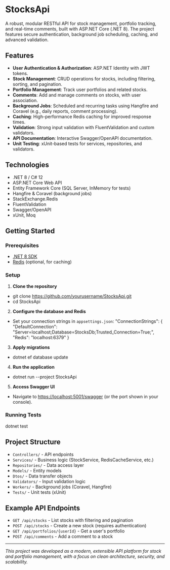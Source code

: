 # StocksApi

A robust, modular RESTful API for stock management, portfolio tracking, and real-time comments, built with ASP.NET Core (.NET 8). The project features secure authentication, background job scheduling, caching, and advanced validation.

## Features

- **User Authentication & Authorization**: ASP.NET Identity with JWT tokens.
- **Stock Management**: CRUD operations for stocks, including filtering, sorting, and pagination.
- **Portfolio Management**: Track user portfolios and related stocks.
- **Comments**: Add and manage comments on stocks, with user association.
- **Background Jobs**: Scheduled and recurring tasks using Hangfire and Coravel (e.g., daily reports, comment processing).
- **Caching**: High-performance Redis caching for improved response times.
- **Validation**: Strong input validation with FluentValidation and custom validators.
- **API Documentation**: Interactive Swagger/OpenAPI documentation.
- **Unit Testing**: xUnit-based tests for services, repositories, and validators.

## Technologies

- .NET 8 / C# 12
- ASP.NET Core Web API
- Entity Framework Core (SQL Server, InMemory for tests)
- Hangfire & Coravel (background jobs)
- StackExchange.Redis
- FluentValidation
- Swagger/OpenAPI
- xUnit, Moq

## Getting Started

### Prerequisites

- [.NET 8 SDK](https://dotnet.microsoft.com/download)
- [Redis](https://redis.io/download) (optional, for caching)

### Setup

1. **Clone the repository**
  - git clone https://github.com/yourusername/StocksApi.git
  - cd StocksApi

2. **Configure the database and Redis**
  - Set your connection strings in `appsettings.json`:
    "ConnectionStrings": {
    "DefaultConnection": "Server=localhost;Database=StocksDb;Trusted_Connection=True;",
    "Redis": "localhost:6379"
  }

3. **Apply migrations**
  - dotnet ef database update  

4. **Run the application**
  - dotnet run --project StocksApi


5. **Access Swagger UI**
  - Navigate to [https://localhost:5001/swagger](https://localhost:5001/swagger) (or the port shown in your console).

### Running Tests
dotnet test

## Project Structure

- `Controllers/` - API endpoints
- `Services/` - Business logic (StockService, RedisCacheService, etc.)
- `Repositories/` - Data access layer
- `Models/` - Entity models
- `Dtos/` - Data transfer objects
- `Validators/` - Input validation logic
- `Workers/` - Background jobs (Coravel, Hangfire)
- `Tests/` - Unit tests (xUnit)

## Example API Endpoints

- `GET /api/stocks` - List stocks with filtering and pagination
- `POST /api/stocks` - Create a new stock (requires authentication)
- `GET /api/portfolios/{userId}` - Get a user's portfolio
- `POST /api/comments` - Add a comment to a stock

---

*This project was developed as a modern, extensible API platform for stock and portfolio management, with a focus on clean architecture, security, and scalability.*

 
